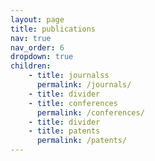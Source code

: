 ```yaml
---
layout: page
title: publications
nav: true
nav_order: 6
dropdown: true
children: 
    - title: journalss
      permalink: /journals/
    - title: divider
    - title: conferences
      permalink: /conferences/
    - title: divider
    - title: patents
      permalink: /patents/
---
```

